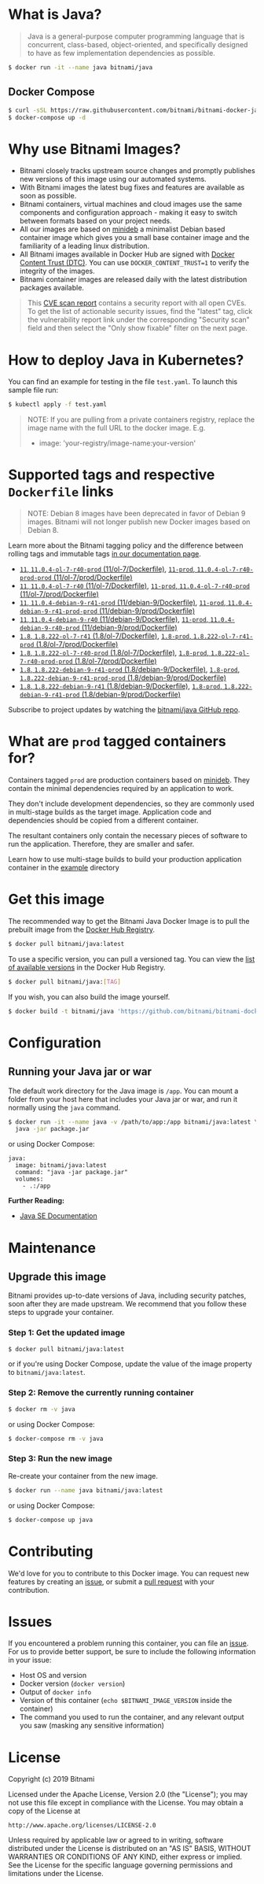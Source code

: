 # What is Java?

> Java is a general-purpose computer programming language that is concurrent, class-based, object-oriented, and specifically designed to have as few implementation dependencies as possible.

```bash
$ docker run -it --name java bitnami/java
```

## Docker Compose

```bash
$ curl -sSL https://raw.githubusercontent.com/bitnami/bitnami-docker-java/master/docker-compose.yml > docker-compose.yml
$ docker-compose up -d
```

# Why use Bitnami Images?

* Bitnami closely tracks upstream source changes and promptly publishes new versions of this image using our automated systems.
* With Bitnami images the latest bug fixes and features are available as soon as possible.
* Bitnami containers, virtual machines and cloud images use the same components and configuration approach - making it easy to switch between formats based on your project needs.
* All our images are based on [minideb](https://github.com/bitnami/minideb) a minimalist Debian based container image which gives you a small base container image and the familiarity of a leading linux distribution.
* All Bitnami images available in Docker Hub are signed with [Docker Content Trust (DTC)](https://docs.docker.com/engine/security/trust/content_trust/). You can use `DOCKER_CONTENT_TRUST=1` to verify the integrity of the images.
* Bitnami container images are released daily with the latest distribution packages available.


> This [CVE scan report](https://quay.io/repository/bitnami/java?tab=tags) contains a security report with all open CVEs. To get the list of actionable security issues, find the "latest" tag, click the vulnerability report link under the corresponding "Security scan" field and then select the "Only show fixable" filter on the next page.

# How to deploy Java in Kubernetes?

You can find an example for testing in the file `test.yaml`. To launch this sample file run:

```bash
$ kubectl apply -f test.yaml
```

> NOTE: If you are pulling from a private containers registry, replace the image name with the full URL to the docker image. E.g.
>
> - image: 'your-registry/image-name:your-version'

# Supported tags and respective `Dockerfile` links

> NOTE: Debian 8 images have been deprecated in favor of Debian 9 images. Bitnami will not longer publish new Docker images based on Debian 8.

Learn more about the Bitnami tagging policy and the difference between rolling tags and immutable tags [in our documentation page](https://docs.bitnami.com/containers/how-to/understand-rolling-tags-containers/).


- [`11`, `11.0.4-ol-7-r40-prod` (11/ol-7/Dockerfile)](https://github.com/bitnami/bitnami-docker-java/blob/11.0.4-ol-7-r40-prod/11/ol-7/Dockerfile), [`11-prod`, `11.0.4-ol-7-r40-prod-prod` (11/ol-7/prod/Dockerfile)](https://github.com/bitnami/bitnami-docker-java/blob/11.0.4-ol-7-r40-prod/11/ol-7/prod/Dockerfile)
- [`11`, `11.0.4-ol-7-r40` (11/ol-7/Dockerfile)](https://github.com/bitnami/bitnami-docker-java/blob/11.0.4-ol-7-r40/11/ol-7/Dockerfile), [`11-prod`, `11.0.4-ol-7-r40-prod` (11/ol-7/prod/Dockerfile)](https://github.com/bitnami/bitnami-docker-java/blob/11.0.4-ol-7-r40/11/ol-7/prod/Dockerfile)
- [`11`, `11.0.4-debian-9-r41-prod` (11/debian-9/Dockerfile)](https://github.com/bitnami/bitnami-docker-java/blob/11.0.4-debian-9-r41-prod/11/debian-9/Dockerfile), [`11-prod`, `11.0.4-debian-9-r41-prod-prod` (11/debian-9/prod/Dockerfile)](https://github.com/bitnami/bitnami-docker-java/blob/11.0.4-debian-9-r41-prod/11/debian-9/prod/Dockerfile)
- [`11`, `11.0.4-debian-9-r40` (11/debian-9/Dockerfile)](https://github.com/bitnami/bitnami-docker-java/blob/11.0.4-debian-9-r40/11/debian-9/Dockerfile), [`11-prod`, `11.0.4-debian-9-r40-prod` (11/debian-9/prod/Dockerfile)](https://github.com/bitnami/bitnami-docker-java/blob/11.0.4-debian-9-r40/11/debian-9/prod/Dockerfile)
- [`1.8`, `1.8.222-ol-7-r41` (1.8/ol-7/Dockerfile)](https://github.com/bitnami/bitnami-docker-java/blob/1.8.222-ol-7-r41/1.8/ol-7/Dockerfile), [`1.8-prod`, `1.8.222-ol-7-r41-prod` (1.8/ol-7/prod/Dockerfile)](https://github.com/bitnami/bitnami-docker-java/blob/1.8.222-ol-7-r41/1.8/ol-7/prod/Dockerfile)
- [`1.8`, `1.8.222-ol-7-r40-prod` (1.8/ol-7/Dockerfile)](https://github.com/bitnami/bitnami-docker-java/blob/1.8.222-ol-7-r40-prod/1.8/ol-7/Dockerfile), [`1.8-prod`, `1.8.222-ol-7-r40-prod-prod` (1.8/ol-7/prod/Dockerfile)](https://github.com/bitnami/bitnami-docker-java/blob/1.8.222-ol-7-r40-prod/1.8/ol-7/prod/Dockerfile)
- [`1.8`, `1.8.222-debian-9-r41-prod` (1.8/debian-9/Dockerfile)](https://github.com/bitnami/bitnami-docker-java/blob/1.8.222-debian-9-r41-prod/1.8/debian-9/Dockerfile), [`1.8-prod`, `1.8.222-debian-9-r41-prod-prod` (1.8/debian-9/prod/Dockerfile)](https://github.com/bitnami/bitnami-docker-java/blob/1.8.222-debian-9-r41-prod/1.8/debian-9/prod/Dockerfile)
- [`1.8`, `1.8.222-debian-9-r41` (1.8/debian-9/Dockerfile)](https://github.com/bitnami/bitnami-docker-java/blob/1.8.222-debian-9-r41/1.8/debian-9/Dockerfile), [`1.8-prod`, `1.8.222-debian-9-r41-prod` (1.8/debian-9/prod/Dockerfile)](https://github.com/bitnami/bitnami-docker-java/blob/1.8.222-debian-9-r41/1.8/debian-9/prod/Dockerfile)

Subscribe to project updates by watching the [bitnami/java GitHub repo](https://github.com/bitnami/bitnami-docker-java).

# What are `prod` tagged containers for?

Containers tagged `prod` are production containers based on [minideb](https://github.com/bitnami/minideb). They contain the minimal dependencies required by an application to work.

They don't include development dependencies, so they are commonly used in multi-stage builds as the target image. Application code and dependencies should be copied from a different container.

The resultant containers only contain the necessary pieces of software to run the application. Therefore, they are smaller and safer.

Learn how to use multi-stage builds to build your production application container in the [example](/example) directory

# Get this image

The recommended way to get the Bitnami Java Docker Image is to pull the prebuilt image from the [Docker Hub Registry](https://hub.docker.com/r/bitnami/java).

```bash
$ docker pull bitnami/java:latest
```

To use a specific version, you can pull a versioned tag. You can view the [list of available versions](https://hub.docker.com/r/bitnami/java/tags/) in the Docker Hub Registry.

```bash
$ docker pull bitnami/java:[TAG]
```

If you wish, you can also build the image yourself.

```bash
$ docker build -t bitnami/java 'https://github.com/bitnami/bitnami-docker-java.git#master:1.8/debian-9'
```

# Configuration

## Running your Java jar or war

The default work directory for the Java image is `/app`. You can mount a folder from your host here that includes your Java jar or war, and run it normally using the `java` command.

```bash
$ docker run -it --name java -v /path/to/app:/app bitnami/java:latest \
  java -jar package.jar
```

or using Docker Compose:

```
java:
  image: bitnami/java:latest
  command: "java -jar package.jar"
  volumes:
    - .:/app
```

**Further Reading:**

  - [Java SE Documentation](https://docs.oracle.com/javase/8/docs/api/)

# Maintenance

## Upgrade this image

Bitnami provides up-to-date versions of Java, including security patches, soon after they are made upstream. We recommend that you follow these steps to upgrade your container.

### Step 1: Get the updated image

```bash
$ docker pull bitnami/java:latest
```

or if you're using Docker Compose, update the value of the image property to `bitnami/java:latest`.

### Step 2: Remove the currently running container

```bash
$ docker rm -v java
```

or using Docker Compose:

```bash
$ docker-compose rm -v java
```

### Step 3: Run the new image

Re-create your container from the new image.

```bash
$ docker run --name java bitnami/java:latest
```

or using Docker Compose:

```bash
$ docker-compose up java
```

# Contributing

We'd love for you to contribute to this Docker image. You can request new features by creating an [issue](https://github.com/bitnami/bitnami-docker-java/issues), or submit a [pull request](https://github.com/bitnami/bitnami-docker-java/pulls) with your contribution.

# Issues

If you encountered a problem running this container, you can file an [issue](https://github.com/bitnami/bitnami-docker-java/issues). For us to provide better support, be sure to include the following information in your issue:

- Host OS and version
- Docker version (`docker version`)
- Output of `docker info`
- Version of this container (`echo $BITNAMI_IMAGE_VERSION` inside the container)
- The command you used to run the container, and any relevant output you saw (masking any sensitive
information)

# License

Copyright (c) 2019 Bitnami

Licensed under the Apache License, Version 2.0 (the "License");
you may not use this file except in compliance with the License.
You may obtain a copy of the License at

    http://www.apache.org/licenses/LICENSE-2.0

Unless required by applicable law or agreed to in writing, software
distributed under the License is distributed on an "AS IS" BASIS,
WITHOUT WARRANTIES OR CONDITIONS OF ANY KIND, either express or implied.
See the License for the specific language governing permissions and
limitations under the License.
